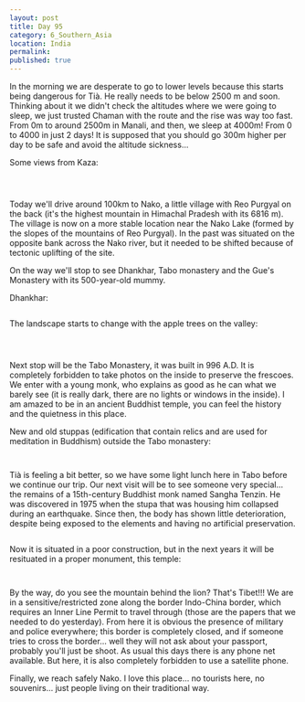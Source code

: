 ```yaml
---
layout: post
title: Day 95
category: 6_Southern_Asia
location: India
permalink: 
published: true
---
```


In the morning we are desperate to go to lower levels because this starts being dangerous for Tià. He really needs to be below 2500 m and soon. Thinking about it we didn't check the altitudes where we were going to sleep, we just trusted Chaman with the route and the rise was way too fast. From 0m to around 2500m in Manali, and then, we sleep at 4000m! From 0 to 4000 in just 2 days! It is supposed that you should go 300m higher per day to be safe and avoid the altitude sickness...

Some views from Kaza:

<p><a
href="https://lh3.googleusercontent.com/RNSRZR3APg9b-NsQWIneMsEFPS-uid3HapLkBlJenkwdLHf0r3W5RXltHkb67XCzKOmrPWm84kgePTfGawJ1IAOQ7g22TlFU2mlCU8Xftf6DsMikFRz5XXwAx9GFlOtscVJ67qNY9UAyEWEXZDu4qUctnaQ5pDV69r-EuBOZTlrpxjAyxvdYpgCJZAItyLt3lq6vJ7Ln-b9vzCB6TAO6zDft5qO4Iy5c2WUoWQgHbfM4gWVW99ToroC8hvfxnV6G9q7hBoCiFSjx0jar0-zMiatFkXFKnaiK3OEyXntiRIjzfJxA0KMZ4BtL-H7mCa08BT_dm_vroGXsaSGPyhRf6-SJimKslYWFNh_H2A8lb9F2DM-HXmvvZomv8QL4HsHc0mXZuFZx-Wome7_TJCOdt_eJq-f2oFeRJV3ot6EnIrZxdHEVmkrlGuQE-SRTb3clbHx4TnOWoRqBe-pomT5h87G19VQNQmZjRCxB11XbbNHtY00DFZkF5RXYQBSOly85ecuxpTBT23sHve329b-pBEP7ez4QPGfxojBNYW7tP47ChYmkspCpyumXzYamj6LPmEem_MkfWj4VjYLciYC5HGF_r2E-OcQiOFX3NwaAyCQLhkPB0R5cf-1CLy3fmhBO7Xtdupfmn8LuISakk-P8_O_ypGPGPvRBix10TOD9lVJQlYCNXcLZhVLDNQ=w669-h502-no"><img 
src="https://lh3.googleusercontent.com/RNSRZR3APg9b-NsQWIneMsEFPS-uid3HapLkBlJenkwdLHf0r3W5RXltHkb67XCzKOmrPWm84kgePTfGawJ1IAOQ7g22TlFU2mlCU8Xftf6DsMikFRz5XXwAx9GFlOtscVJ67qNY9UAyEWEXZDu4qUctnaQ5pDV69r-EuBOZTlrpxjAyxvdYpgCJZAItyLt3lq6vJ7Ln-b9vzCB6TAO6zDft5qO4Iy5c2WUoWQgHbfM4gWVW99ToroC8hvfxnV6G9q7hBoCiFSjx0jar0-zMiatFkXFKnaiK3OEyXntiRIjzfJxA0KMZ4BtL-H7mCa08BT_dm_vroGXsaSGPyhRf6-SJimKslYWFNh_H2A8lb9F2DM-HXmvvZomv8QL4HsHc0mXZuFZx-Wome7_TJCOdt_eJq-f2oFeRJV3ot6EnIrZxdHEVmkrlGuQE-SRTb3clbHx4TnOWoRqBe-pomT5h87G19VQNQmZjRCxB11XbbNHtY00DFZkF5RXYQBSOly85ecuxpTBT23sHve329b-pBEP7ez4QPGfxojBNYW7tP47ChYmkspCpyumXzYamj6LPmEem_MkfWj4VjYLciYC5HGF_r2E-OcQiOFX3NwaAyCQLhkPB0R5cf-1CLy3fmhBO7Xtdupfmn8LuISakk-P8_O_ypGPGPvRBix10TOD9lVJQlYCNXcLZhVLDNQ=w669-h502-no" alt=""></a></p>

<p><a
href="https://lh3.googleusercontent.com/MoFxe0_FIFlEASeI8o3KNoKfCcy4nnis0Q_KV8Qq9Dz8RH6Nu9lLMjedC9NF_BnsTHq42-i3LfTKr3tUrggAHcAbfxHRfra6niAw3aUMPUdALifSMAALHWa4oBfkDPHSWoXf7ArxJl1OeHwpXFxxhnTn9cJBJcBCYFAaDRRTXRowfPWbxB_caweJ4S4OLIuTsgoM9DxTc7N58ws22xHXYtPwpUidgieJcCm3EEDbvbk0Y_ZACAEcc2VdfdANImtMyJVrgHgm_9Eow2A-dI2C2LmJqsbXGqz4LGggKzrhTItcFgmCsr13aXJxrGiTg6-Geq9T7Z4l-Eal8JS_pwpnYoq0eh94TAxS24OoqN9CdO01b0yVGsOWxn8Yhob6XQbh6rPhe9LulnJ0a0nvDftZk87u086__DMBSmmyiVspGQA7L1_G7-Tae9fDyQoaxngjnKvFGbF8x2c8oXZFXNqtXG2V7UD69P7HDpr7V293K4qhKhe1wg7t4H7_pUAaBBJWruu-eOZRJmZoUFDigcoZjCBkLMRXU5lStBPOzMtNaArgveOpyTLNVxMSIQ-1GKIkgf1Ojy7PniuocMi4CJcmdU7nhag41-bKxGTQdF_stYpwgZG31f2LPMimMois7o_S_OnI5sVKKflQXVXHpIRkh4snb8TVq91kPqYBbUrSA_ArNSKNJ1mYi0Nb2w=w669-h502-no"><img 
src="https://lh3.googleusercontent.com/MoFxe0_FIFlEASeI8o3KNoKfCcy4nnis0Q_KV8Qq9Dz8RH6Nu9lLMjedC9NF_BnsTHq42-i3LfTKr3tUrggAHcAbfxHRfra6niAw3aUMPUdALifSMAALHWa4oBfkDPHSWoXf7ArxJl1OeHwpXFxxhnTn9cJBJcBCYFAaDRRTXRowfPWbxB_caweJ4S4OLIuTsgoM9DxTc7N58ws22xHXYtPwpUidgieJcCm3EEDbvbk0Y_ZACAEcc2VdfdANImtMyJVrgHgm_9Eow2A-dI2C2LmJqsbXGqz4LGggKzrhTItcFgmCsr13aXJxrGiTg6-Geq9T7Z4l-Eal8JS_pwpnYoq0eh94TAxS24OoqN9CdO01b0yVGsOWxn8Yhob6XQbh6rPhe9LulnJ0a0nvDftZk87u086__DMBSmmyiVspGQA7L1_G7-Tae9fDyQoaxngjnKvFGbF8x2c8oXZFXNqtXG2V7UD69P7HDpr7V293K4qhKhe1wg7t4H7_pUAaBBJWruu-eOZRJmZoUFDigcoZjCBkLMRXU5lStBPOzMtNaArgveOpyTLNVxMSIQ-1GKIkgf1Ojy7PniuocMi4CJcmdU7nhag41-bKxGTQdF_stYpwgZG31f2LPMimMois7o_S_OnI5sVKKflQXVXHpIRkh4snb8TVq91kPqYBbUrSA_ArNSKNJ1mYi0Nb2w=w669-h502-no" alt=""></a></p>

<p><a
href="https://lh3.googleusercontent.com/0bjEa3MS8oCT4wqlt-fYMCrTg2jpfie49mApHXs6j5SUBlDneGZYHgIEK6rEKs5BsvwhAOzl2_PfgFkkJ2NY-uSYBPf-jXv-FBfgDOp280yWReyzf08WY_knKxU6Q3eXIU8IvtJEHqVkfN1lLit4wXiUq5UtbK8p7knbyuFyj_S3t_66sZTwkVO83faKUvG2hSVCbyy52sbb_WExJibDcOi7mo6l9PiFgeider4CNggfzkn4uGOvDqgkVUINOdTstmq5zxwDwuyv5O2l75DbaTj5KdOo8jCOVcbjP4ha-SFO93f1nvIbFFqhrE0UOwF7BQTke0skBFeYbViYK3mmI1rTNoMptm7721DPdkFJ3daWfGiqwi64c902NJchjJOYoGRqjZtQ4vP-srs4SGdj_nz4XYWkpvLssY1oEk4u_Mn8McKvbfbX-JsZ9l_owYcZspkx0DtU3DlMHNdvH92HX5GAu6u6JryiPrmIwdmJcGiqeXYtvHeHelKMtGu8S9xsNL3nzMorMGg9mSWz_TkVdWeEwqf7-w7PlxFPx8Sr7ceY4ICCm5xwRTZ0t7zHS27RWB7CpEbav9MNtXwYUTW1QT_MqZuKAH7BRsuSx6NRl8A1YVMLiwj5djj5gpWanSI18wkWwR_p7meMWr4DIBGtxXy65SUqnEkfJlBDnt4Yj8zDEdK3fXrIuG67cQ=w825-h627-no"><img 
src="https://lh3.googleusercontent.com/0bjEa3MS8oCT4wqlt-fYMCrTg2jpfie49mApHXs6j5SUBlDneGZYHgIEK6rEKs5BsvwhAOzl2_PfgFkkJ2NY-uSYBPf-jXv-FBfgDOp280yWReyzf08WY_knKxU6Q3eXIU8IvtJEHqVkfN1lLit4wXiUq5UtbK8p7knbyuFyj_S3t_66sZTwkVO83faKUvG2hSVCbyy52sbb_WExJibDcOi7mo6l9PiFgeider4CNggfzkn4uGOvDqgkVUINOdTstmq5zxwDwuyv5O2l75DbaTj5KdOo8jCOVcbjP4ha-SFO93f1nvIbFFqhrE0UOwF7BQTke0skBFeYbViYK3mmI1rTNoMptm7721DPdkFJ3daWfGiqwi64c902NJchjJOYoGRqjZtQ4vP-srs4SGdj_nz4XYWkpvLssY1oEk4u_Mn8McKvbfbX-JsZ9l_owYcZspkx0DtU3DlMHNdvH92HX5GAu6u6JryiPrmIwdmJcGiqeXYtvHeHelKMtGu8S9xsNL3nzMorMGg9mSWz_TkVdWeEwqf7-w7PlxFPx8Sr7ceY4ICCm5xwRTZ0t7zHS27RWB7CpEbav9MNtXwYUTW1QT_MqZuKAH7BRsuSx6NRl8A1YVMLiwj5djj5gpWanSI18wkWwR_p7meMWr4DIBGtxXy65SUqnEkfJlBDnt4Yj8zDEdK3fXrIuG67cQ=w825-h627-no" alt=""></a></p>

Today we'll drive around 100km to Nako, a little village with Reo Purgyal on the back (it's the highest mountain in Himachal Pradesh with its 6816 m). The village is now on a more stable location near the Nako Lake (formed by the slopes of the mountains of Reo Purgyal). In the past was situated on the opposite bank across the Nako river, but it needed to be shifted because of tectonic uplifting of the site.

On the way we'll stop to see Dhankhar, Tabo monastery and the Gue's Monastery with its 500-year-old mummy.

Dhankhar:

<p><a
href="https://lh3.googleusercontent.com/lDO5RnOrEmRC5T5IAo6zjUl0rYUTV1ceFxUjCrD-3F2RzSiBcsbfPDDhIpkz2aXq1Nt3HPEtR47EHDOyginrVurWs7rfz9SXkbOzOdLGOgpDyMU4dmGiBSooB15XlIPJK-AuSXAZn0DDhMHkKjiw2x0Hoxa-7IKT4yh85RBQGlmv1vaXmBWYOOztbOYUXG29k38KUUtEVdKWPpsIaZmIGSjT3RmU_NSFweQiLEeuqbRUEBuAoBCUbWC6Z1dsY9jslAoa7Wrom0_KdzYFoCASaKP_ahKuji_Mq73l5FPUfHYdOvfLVIb9sePwvkbBnoFda9jGiuK4M7gwHNPAl-jcmXrjJFuMc2tGUm0Se9W1Me7zweAG41vMdoxKBt681AMvlfzgGahrPq6bBqSDNqr0yYR5kqTclPNzpTGdCeRECiAuQ4HIjpQijX62YXkuc-1IaQPQNlmQhbIxn0iMaPB5Is9h5Rs0h7kPEx3g9lZOfAErzhH7I6Q1brZeK63kjtsujr4tytZgIKDauPlj60pCYd8W5B-IxLL6kBeQ0YUK7U_JzatI19_gdPQ_Dt5ZDvpJISsG73ERS2pBZPJQmz4g_EHqkGhr6iMvDcSzDJbUTf3Mr-lBafSHvivJS-2ukAVi_rx2vLM6HrxFM_L7BvkZoyl6KwIjysm7Z7kU2kOx1fSQJwaTuDw1D3uSuQ=w836-h627-no"><img 
src="https://lh3.googleusercontent.com/lDO5RnOrEmRC5T5IAo6zjUl0rYUTV1ceFxUjCrD-3F2RzSiBcsbfPDDhIpkz2aXq1Nt3HPEtR47EHDOyginrVurWs7rfz9SXkbOzOdLGOgpDyMU4dmGiBSooB15XlIPJK-AuSXAZn0DDhMHkKjiw2x0Hoxa-7IKT4yh85RBQGlmv1vaXmBWYOOztbOYUXG29k38KUUtEVdKWPpsIaZmIGSjT3RmU_NSFweQiLEeuqbRUEBuAoBCUbWC6Z1dsY9jslAoa7Wrom0_KdzYFoCASaKP_ahKuji_Mq73l5FPUfHYdOvfLVIb9sePwvkbBnoFda9jGiuK4M7gwHNPAl-jcmXrjJFuMc2tGUm0Se9W1Me7zweAG41vMdoxKBt681AMvlfzgGahrPq6bBqSDNqr0yYR5kqTclPNzpTGdCeRECiAuQ4HIjpQijX62YXkuc-1IaQPQNlmQhbIxn0iMaPB5Is9h5Rs0h7kPEx3g9lZOfAErzhH7I6Q1brZeK63kjtsujr4tytZgIKDauPlj60pCYd8W5B-IxLL6kBeQ0YUK7U_JzatI19_gdPQ_Dt5ZDvpJISsG73ERS2pBZPJQmz4g_EHqkGhr6iMvDcSzDJbUTf3Mr-lBafSHvivJS-2ukAVi_rx2vLM6HrxFM_L7BvkZoyl6KwIjysm7Z7kU2kOx1fSQJwaTuDw1D3uSuQ=w836-h627-no" alt=""></a></p>

The landscape starts to change with the apple trees on the valley:

<p><a
href="https://lh3.googleusercontent.com/n9qxEwJXdvP57nTAI5jLB3LyWS_i8ve62_ruFJrLSd1Y193UyQgh0XziziqebJxCVxftw5RSCNn26enCXBl4m8FVix4tV_Qx3UpTfWdxoHnyAcEz6_yJeHaPK0CszjhRcwR5p803rr6xNseD8a4EyJVgDuGmE9HTF3liUTR6AU4Ddpy10WGoa5BOadN4xBOhgbCzxw7NceKaFCtDt1CxPAoSNf1q4BUxovc0JirWotqP2BZjJcq68dCMURiYjnoa7wNuVmC2fPJGah0AfLhtHyBh785d0zG4lGkLWiW0bFVIZQK84UhnwJuyiq0B8_jH3nAZhxRhKeQORfO5OJJAJjGcn1eRTf_OzYFhsLK85p-56kWk5dyk0VLg6xudsERuJkG3vW9_aU453sjJWq7xQFa666hc-2GMvxk05GKvikqDG8zK0asVRFmfBIWblAB2Zo_3IcSDDJKgtGDrDhs00b8quYr7RKew9q37jbhgn2j4rLCMoU8-SAIe1hJdM34Latct3tJ4-m6b5wJd-giRaPqBMHc8jBBoJryMvR66oJmEy8FrJTocbWIuZDcvtneEFIZoB1dq6bGZY-l-5GMD1B6P_BJBKYRpWWGkw3uqf2Hn-D5gMAYZNxs8r2HxjJhI6jQiRsQ8CqZhajQR98a-HFNME_oQ8tfIO-g_5uFfUmBCw0YG20O8rr1EiA=w836-h627-no"><img 
src="https://lh3.googleusercontent.com/n9qxEwJXdvP57nTAI5jLB3LyWS_i8ve62_ruFJrLSd1Y193UyQgh0XziziqebJxCVxftw5RSCNn26enCXBl4m8FVix4tV_Qx3UpTfWdxoHnyAcEz6_yJeHaPK0CszjhRcwR5p803rr6xNseD8a4EyJVgDuGmE9HTF3liUTR6AU4Ddpy10WGoa5BOadN4xBOhgbCzxw7NceKaFCtDt1CxPAoSNf1q4BUxovc0JirWotqP2BZjJcq68dCMURiYjnoa7wNuVmC2fPJGah0AfLhtHyBh785d0zG4lGkLWiW0bFVIZQK84UhnwJuyiq0B8_jH3nAZhxRhKeQORfO5OJJAJjGcn1eRTf_OzYFhsLK85p-56kWk5dyk0VLg6xudsERuJkG3vW9_aU453sjJWq7xQFa666hc-2GMvxk05GKvikqDG8zK0asVRFmfBIWblAB2Zo_3IcSDDJKgtGDrDhs00b8quYr7RKew9q37jbhgn2j4rLCMoU8-SAIe1hJdM34Latct3tJ4-m6b5wJd-giRaPqBMHc8jBBoJryMvR66oJmEy8FrJTocbWIuZDcvtneEFIZoB1dq6bGZY-l-5GMD1B6P_BJBKYRpWWGkw3uqf2Hn-D5gMAYZNxs8r2HxjJhI6jQiRsQ8CqZhajQR98a-HFNME_oQ8tfIO-g_5uFfUmBCw0YG20O8rr1EiA=w836-h627-no" alt=""></a></p>

<p><a
href="https://lh3.googleusercontent.com/qJu9iNuMb9Rx3H0iMFvkr1sdzhYzw4pps7MKcx5zNg7egbiG1UfOObgJxgHqp6OnOpM5wwOH-rg3ekmZBWO_S_KLSzL9CT1rbZJMXAwz7YX-nlpFYA5eGVmxj4aWSYKDKSJvkKLzKmNegtbukw422cFUqx9bgcOYeUfSxcv0j1scsPAC28PHvX6N6q75huGBRvLIdvA2_req0LVWeULG_734gCciutxHqC59cm1nFrXXQQ2evrf4tsEUdBecfX2BYcM_Uwis8nj_aB8GF0LQG4G6zLGr3vCxBtorN_nbkBXvHWKz-3_MH1BvfV7e5JuskAonl_-Zi22FCIkCj0BOJshXToeB66kN9gb6IrrdkhqyZi9QVzN-O64Q5hw3glXMPRKuwahS0OfV7LmeTPuJSrIFAiI0Bxv-6DuPsIQ9Li2CtoANnz6uumHi78UYk2D1VrDiOS7C-kQzlrXhZvb1P-c9JjpTLPw7Tk1niEMZpW9o6mVUf8Tm0KWgyZq42P34M5qBpkhFT2ixybjdFx0E_7FF5NTZhAveBqLXQgzWHBqD1AKTV0h7z8Q0tqelc58LA68_ZknonHimNLV-6bl3wK0rmCS0MZp4wdICk2sty7EnQ9omO5bBPstfPbZ7_WGwN_xt6w-ajoyFduxUcU91wuL5KYGUT1pY-1jLOq9uIh74OgP2DZf_rOmqCg=w669-h502-no"><img 
src="https://lh3.googleusercontent.com/qJu9iNuMb9Rx3H0iMFvkr1sdzhYzw4pps7MKcx5zNg7egbiG1UfOObgJxgHqp6OnOpM5wwOH-rg3ekmZBWO_S_KLSzL9CT1rbZJMXAwz7YX-nlpFYA5eGVmxj4aWSYKDKSJvkKLzKmNegtbukw422cFUqx9bgcOYeUfSxcv0j1scsPAC28PHvX6N6q75huGBRvLIdvA2_req0LVWeULG_734gCciutxHqC59cm1nFrXXQQ2evrf4tsEUdBecfX2BYcM_Uwis8nj_aB8GF0LQG4G6zLGr3vCxBtorN_nbkBXvHWKz-3_MH1BvfV7e5JuskAonl_-Zi22FCIkCj0BOJshXToeB66kN9gb6IrrdkhqyZi9QVzN-O64Q5hw3glXMPRKuwahS0OfV7LmeTPuJSrIFAiI0Bxv-6DuPsIQ9Li2CtoANnz6uumHi78UYk2D1VrDiOS7C-kQzlrXhZvb1P-c9JjpTLPw7Tk1niEMZpW9o6mVUf8Tm0KWgyZq42P34M5qBpkhFT2ixybjdFx0E_7FF5NTZhAveBqLXQgzWHBqD1AKTV0h7z8Q0tqelc58LA68_ZknonHimNLV-6bl3wK0rmCS0MZp4wdICk2sty7EnQ9omO5bBPstfPbZ7_WGwN_xt6w-ajoyFduxUcU91wuL5KYGUT1pY-1jLOq9uIh74OgP2DZf_rOmqCg=w669-h502-no" alt=""></a></p>

<p><a
href="https://lh3.googleusercontent.com/2g795OWi3sP-GwAEHP0NMnmKXTJzP0TZgsnErokm-wBKrlbWZHt8sbSw8YmPUkSQU-SA_4E3_0_2hYt8RtnwzNdbjJFl8ZJdM_Mvzj96uhW2fTsuiKZ4jbn1WNtD4SALsABnMO-un1nhkhBH40X3Mjsvr4yWnWjfAmiXnr3XfZ-mESitasxAV8Bwg8ZRqegW5I61yVRP9F8lADBb_To3uA4x5kTIo1S4kphXAg0Hk_gg5xmjDJTXQKMwgO2Y1jari_5e8FxfWhN9eQt6YhA2qyqfKIAKczWuEbfZkg_knyivmLATeOUsa4xllyryLlcoSMEts9wwLbv8WVF_YeyHsY1aqKhuvD_L6y055D-CcelZjRQlBkH4_5om998OQYLkoRHK_w3CKWT74Fk-ZELYG8ajqNIPrm_prhI3z1ZasRAKGquQO2pCf_nnVOyosc9m6JNlJG9lVQ2coFIRRSY-BAUWudaTLukfxvboipLaP9xCM7scbsASgsvv-V23CwYXZCPRAWbIpzqLa19WvvOtMfwTPpaZbFDiQPQOqWYsh821K0x9jq96LMs1LcDHIiiQA5Hz__1c-p_hp0t8et0LebqyV88mfV2N_32vErLHLqC3oimW54iofuTc8t2PK69QFyjtUX9nMny_5pP30GlFAHE-H1vQLQsKFfdM5n7DtfH2qT2P1JmkMfJbPw=w836-h627-no"><img 
src="https://lh3.googleusercontent.com/2g795OWi3sP-GwAEHP0NMnmKXTJzP0TZgsnErokm-wBKrlbWZHt8sbSw8YmPUkSQU-SA_4E3_0_2hYt8RtnwzNdbjJFl8ZJdM_Mvzj96uhW2fTsuiKZ4jbn1WNtD4SALsABnMO-un1nhkhBH40X3Mjsvr4yWnWjfAmiXnr3XfZ-mESitasxAV8Bwg8ZRqegW5I61yVRP9F8lADBb_To3uA4x5kTIo1S4kphXAg0Hk_gg5xmjDJTXQKMwgO2Y1jari_5e8FxfWhN9eQt6YhA2qyqfKIAKczWuEbfZkg_knyivmLATeOUsa4xllyryLlcoSMEts9wwLbv8WVF_YeyHsY1aqKhuvD_L6y055D-CcelZjRQlBkH4_5om998OQYLkoRHK_w3CKWT74Fk-ZELYG8ajqNIPrm_prhI3z1ZasRAKGquQO2pCf_nnVOyosc9m6JNlJG9lVQ2coFIRRSY-BAUWudaTLukfxvboipLaP9xCM7scbsASgsvv-V23CwYXZCPRAWbIpzqLa19WvvOtMfwTPpaZbFDiQPQOqWYsh821K0x9jq96LMs1LcDHIiiQA5Hz__1c-p_hp0t8et0LebqyV88mfV2N_32vErLHLqC3oimW54iofuTc8t2PK69QFyjtUX9nMny_5pP30GlFAHE-H1vQLQsKFfdM5n7DtfH2qT2P1JmkMfJbPw=w836-h627-no" alt=""></a></p>

Next stop will be the Tabo Monastery, it was built in 996 A.D. It is completely forbidden to take photos on the inside to preserve the frescoes. We enter with a young monk, who explains as good as he can what we barely see (it is really dark, there are no lights or windows in the inside). I am amazed to be in an ancient Buddhist temple, you can feel the history and the quietness in this place.

New and old stuppas (edification that contain relics and are used for meditation in Buddhism) outside the Tabo monastery:

<p><a
href="https://lh3.googleusercontent.com/wh7KwTtkWpLOFmI9f8xQ7BypiHwz1tq8ChKkRxNos6hevjhbMvubHznA_5sga4JCIuJ6Av5eJnX4DsAI16zt6KevOj3iL_Gu67vlrgBsdan1W2nbc0Gs4T2HTBY3nkHC6doNtdY7pJQ947jE2i8Ybn-OulC0PqBqpLrhlEkGNqanXyBO0ZuFNc11MI65nf1yBlZnMd77QAoVTfELIUMgIKsfZGWCO8HZb8k97D_SKpJY8tcDuF_U57sD3ZUwrw-RuV2KgYS6ipEqtlQVS_aK2IyTXUyQ6tr_WqpxY6kTxkzQbHJueKpky23vZTKjQUG2PLaQlFUD8bBLmhHgzZYErbUE13fLsBkSksTwrPfTamuVgb7D87kVnlOKwaZoUidm2o2SzcQ7XfdeihxL18HBxnfUl9Ug4aB6Fr4d5zdNlSonBFwGzqfuLzZRvqY4bddzMACcLjqpwd-YN2nGrXKsS1V5zELxu-LCbvdorbS5O2_Gqoe85oiU1H4f5Piq_xMy2DOqcQgLm_tvZumYWlDJZW-hLB3pzvQq2poLrGAsYSiWeVu4xhrmwt09MX7cZM4IrHWpxOKihCL85P0sqRMmeNrqoWzxFSkWYLa4NfIYYR-W4VB3yhXmB3lApXVgHq0JEsvh5lQP8y_QMZjyyJrizUcRKGomWis1vNmR0iR5rH6zpptGoeDJiSD0ew=w836-h627-no"><img 
src="https://lh3.googleusercontent.com/wh7KwTtkWpLOFmI9f8xQ7BypiHwz1tq8ChKkRxNos6hevjhbMvubHznA_5sga4JCIuJ6Av5eJnX4DsAI16zt6KevOj3iL_Gu67vlrgBsdan1W2nbc0Gs4T2HTBY3nkHC6doNtdY7pJQ947jE2i8Ybn-OulC0PqBqpLrhlEkGNqanXyBO0ZuFNc11MI65nf1yBlZnMd77QAoVTfELIUMgIKsfZGWCO8HZb8k97D_SKpJY8tcDuF_U57sD3ZUwrw-RuV2KgYS6ipEqtlQVS_aK2IyTXUyQ6tr_WqpxY6kTxkzQbHJueKpky23vZTKjQUG2PLaQlFUD8bBLmhHgzZYErbUE13fLsBkSksTwrPfTamuVgb7D87kVnlOKwaZoUidm2o2SzcQ7XfdeihxL18HBxnfUl9Ug4aB6Fr4d5zdNlSonBFwGzqfuLzZRvqY4bddzMACcLjqpwd-YN2nGrXKsS1V5zELxu-LCbvdorbS5O2_Gqoe85oiU1H4f5Piq_xMy2DOqcQgLm_tvZumYWlDJZW-hLB3pzvQq2poLrGAsYSiWeVu4xhrmwt09MX7cZM4IrHWpxOKihCL85P0sqRMmeNrqoWzxFSkWYLa4NfIYYR-W4VB3yhXmB3lApXVgHq0JEsvh5lQP8y_QMZjyyJrizUcRKGomWis1vNmR0iR5rH6zpptGoeDJiSD0ew=w836-h627-no" alt=""></a></p>

<p><a
href="https://lh3.googleusercontent.com/WC1CXKym4S4R-SXtv84A3SvQphqxlsgg36iJlmP6X_vDeXw9thV_em4LfuobROpAlmDYBDg0_LyVrULhrkgpKGOINBwWFAN5UMDBaFv-iQEaXK5Bt9TlWCJvD1iiD_incqvIeGvc9OrNcV_S-jFYCeGdRsR4jHHv1xRe5WMBmamgcOZkejnksMInkABqb6D8FPUx5_I2iFIZa7gOOl9txlgsT_1MOiC8gdg_SeLn2WqTkqLzdHW7QusccX7huB9jDB04zxm37CQMZIVcEoaKBdZ6KfHfxdj6ek6jwYKdCudzBUN0kfCnAae2MatYzFdsv5C3MUzREnXemGupnrR0m5epEc89uP_jysrfuREBVNFfWTmJPMM5rXo9_hGOBS5i3Tf2HyFOhqzaEU_NpkXg_8dO1C8uxyjUAyxbvkcWfdyQUC6qDORc1P0vGtZqnWx4JTZmVIKGaBNT9pvyEhBE8BYdw39PFKORTrI70rEdz6Ujlp3C_BCCIoR50O6QeB85LZ914u4Txmt1VOfXHOOLhf7U5f9cIwyoaLz56h3_6bv8pIXKTO1M5-aueEiIDaxz0y9xeleDfxOWSFlOA5v2IuwLKCPbFmyuwv13UrscfScAdl0THAabFfnIqI4Snb_7MKZTKFv2OKHxXN8WzHlReivylk6wtCknhfbzCgWLEd-YnGVpPAhw35fjcA=w669-h502-no"><img 
src="https://lh3.googleusercontent.com/WC1CXKym4S4R-SXtv84A3SvQphqxlsgg36iJlmP6X_vDeXw9thV_em4LfuobROpAlmDYBDg0_LyVrULhrkgpKGOINBwWFAN5UMDBaFv-iQEaXK5Bt9TlWCJvD1iiD_incqvIeGvc9OrNcV_S-jFYCeGdRsR4jHHv1xRe5WMBmamgcOZkejnksMInkABqb6D8FPUx5_I2iFIZa7gOOl9txlgsT_1MOiC8gdg_SeLn2WqTkqLzdHW7QusccX7huB9jDB04zxm37CQMZIVcEoaKBdZ6KfHfxdj6ek6jwYKdCudzBUN0kfCnAae2MatYzFdsv5C3MUzREnXemGupnrR0m5epEc89uP_jysrfuREBVNFfWTmJPMM5rXo9_hGOBS5i3Tf2HyFOhqzaEU_NpkXg_8dO1C8uxyjUAyxbvkcWfdyQUC6qDORc1P0vGtZqnWx4JTZmVIKGaBNT9pvyEhBE8BYdw39PFKORTrI70rEdz6Ujlp3C_BCCIoR50O6QeB85LZ914u4Txmt1VOfXHOOLhf7U5f9cIwyoaLz56h3_6bv8pIXKTO1M5-aueEiIDaxz0y9xeleDfxOWSFlOA5v2IuwLKCPbFmyuwv13UrscfScAdl0THAabFfnIqI4Snb_7MKZTKFv2OKHxXN8WzHlReivylk6wtCknhfbzCgWLEd-YnGVpPAhw35fjcA=w669-h502-no" alt=""></a></p>

Tià is feeling a bit better, so we have some light lunch here in Tabo before we continue our trip. Our next visit will be to see someone very special... the remains of a 15th-century Buddhist monk named Sangha Tenzin. He was discovered in 1975 when the stupa that was housing him collapsed during an earthquake. Since then, the body has shown little deterioration, despite being exposed to the elements and having no artificial preservation.

<p><a
href="https://lh3.googleusercontent.com/8mp9kugR3sk58DR1MYwCG8NQRu0h0-V6p5c2tSkm_J2kDPpzf0dHkUZKmlUJYvePUsniHn0S7SLuIe-UNjOmtwdA3FpIxNlJT7lPdaU6R99gyaMuboY_fOL5qGP2MDs-xdy5vDGXXLm7BieDkDywbUEMXwr8wJt1c3rz9sPmi6PKvDYPXAx3orCNG-6ty0qK5vUEneW840nf2WGceTTU0I_UPZUusYzyKsCvXRSJzNkGe1gyxOQYlCkLNul57pNul-Ke1kCl-lC-5fXIFmeMCjrFnqm36tsoxGZXtdZeAHJc1rigxTZnTwEA4FdGWuqLwpY8ukuFtdPtc28SiKeSSiZE9Ei_qhpTXpAfbUDpu0EF6jmkO7uGaiDbYbX42lhZUo-OUFCqD7mapOE9Jqyi9d6gfnwec27NywR_l9Q2Hzbh_MoldJ4k45o8PjJC9BvhBySpSUpqUhl-JyI7jaEy1sTxHPvmbWAxQZ8-vFXFvz8DpoUmlk9YbeKNq7xPwCEPkC9HbS9X0aLyKDoDNzOG_u6MOt-L1nQL53qeMDpsRZtj_VhBCl07YrHq0yFWoNxX1rfHF0fPzj-nUmz3xJVb5qowSt5_V6VZo1vNMwwaR3x_nitzxOW-IGOVU5jwk8DVC7pyxDMzgULwphp5E8cLVOZSGfJ8ANWOhJ4hZH_9QOraEYlbo4C4lfYUmQ=w836-h627-no"><img 
src="https://lh3.googleusercontent.com/8mp9kugR3sk58DR1MYwCG8NQRu0h0-V6p5c2tSkm_J2kDPpzf0dHkUZKmlUJYvePUsniHn0S7SLuIe-UNjOmtwdA3FpIxNlJT7lPdaU6R99gyaMuboY_fOL5qGP2MDs-xdy5vDGXXLm7BieDkDywbUEMXwr8wJt1c3rz9sPmi6PKvDYPXAx3orCNG-6ty0qK5vUEneW840nf2WGceTTU0I_UPZUusYzyKsCvXRSJzNkGe1gyxOQYlCkLNul57pNul-Ke1kCl-lC-5fXIFmeMCjrFnqm36tsoxGZXtdZeAHJc1rigxTZnTwEA4FdGWuqLwpY8ukuFtdPtc28SiKeSSiZE9Ei_qhpTXpAfbUDpu0EF6jmkO7uGaiDbYbX42lhZUo-OUFCqD7mapOE9Jqyi9d6gfnwec27NywR_l9Q2Hzbh_MoldJ4k45o8PjJC9BvhBySpSUpqUhl-JyI7jaEy1sTxHPvmbWAxQZ8-vFXFvz8DpoUmlk9YbeKNq7xPwCEPkC9HbS9X0aLyKDoDNzOG_u6MOt-L1nQL53qeMDpsRZtj_VhBCl07YrHq0yFWoNxX1rfHF0fPzj-nUmz3xJVb5qowSt5_V6VZo1vNMwwaR3x_nitzxOW-IGOVU5jwk8DVC7pyxDMzgULwphp5E8cLVOZSGfJ8ANWOhJ4hZH_9QOraEYlbo4C4lfYUmQ=w836-h627-no" alt=""></a></p>

Now it is situated in a poor construction, but in the next years it will be resituated in a proper monument, this temple:

<p><a
href="https://lh3.googleusercontent.com/ylaCl3279w3PQWSzc5CP0XG5VKBoitcKoBGNZ75_5kYZtgK0u-hA7ODWVjljkPBLk10GliE9y3LVuLszy9_P2BkWEldU1tEhUh1TY9rJwJI0ARsePzNF3Uf1ukoiRHPROl_pZNDgEFDvfNOntBcCy_SKoFZea3CBInGV_rW0qZP94IXzh0wvGDn-lt-6XckHhu89ZGe1cD-ruO-ESsTGchTO37mphR3zeHBLtUkGVichJ0O2qiIamk58ImixraIC3eFeVTLGhPynx0GDNZxUS0-hRPBCNcLSlBh7fV8fuLSu66iLAJ5jKHZgOv43Q_UdMu3WfMBFw9an9Bzp7Egct67NeCYCtIJns50Ui-YSmVTnmZggZNiNFVIq50ac-k2c4LdCwZDcaZT-BzF5LKvRpjMxT3HM7QBjH9xiFSaTENgIliyo_Yb_eni2X1uv7Q02RdAjjVpjpC4xINKGWo2qX83t25IPQNyNRHZNGGkRV_iLRAbWlhZKgjLNyPYJ6BvlGsFxCTt6ZFH8cNf3_-JjYt__z0iC1cZIk6GTiNB_tyvTsMm4ZRptQMIp8SbxQehq1NlzCfJGCv_D72ECLSFBb3tlPGUkxYx96tYaQ9dDOHmlp7N9Vy0iEfQudak8Y9sp8LlYhzMpq__RXKWL92atoVyfSii9rN13cVQAFvfRDyBFnJr4n2h67Lb5Kg=w669-h502-no"><img 
src="https://lh3.googleusercontent.com/ylaCl3279w3PQWSzc5CP0XG5VKBoitcKoBGNZ75_5kYZtgK0u-hA7ODWVjljkPBLk10GliE9y3LVuLszy9_P2BkWEldU1tEhUh1TY9rJwJI0ARsePzNF3Uf1ukoiRHPROl_pZNDgEFDvfNOntBcCy_SKoFZea3CBInGV_rW0qZP94IXzh0wvGDn-lt-6XckHhu89ZGe1cD-ruO-ESsTGchTO37mphR3zeHBLtUkGVichJ0O2qiIamk58ImixraIC3eFeVTLGhPynx0GDNZxUS0-hRPBCNcLSlBh7fV8fuLSu66iLAJ5jKHZgOv43Q_UdMu3WfMBFw9an9Bzp7Egct67NeCYCtIJns50Ui-YSmVTnmZggZNiNFVIq50ac-k2c4LdCwZDcaZT-BzF5LKvRpjMxT3HM7QBjH9xiFSaTENgIliyo_Yb_eni2X1uv7Q02RdAjjVpjpC4xINKGWo2qX83t25IPQNyNRHZNGGkRV_iLRAbWlhZKgjLNyPYJ6BvlGsFxCTt6ZFH8cNf3_-JjYt__z0iC1cZIk6GTiNB_tyvTsMm4ZRptQMIp8SbxQehq1NlzCfJGCv_D72ECLSFBb3tlPGUkxYx96tYaQ9dDOHmlp7N9Vy0iEfQudak8Y9sp8LlYhzMpq__RXKWL92atoVyfSii9rN13cVQAFvfRDyBFnJr4n2h67Lb5Kg=w669-h502-no" alt=""></a></p>

<p><a
href="https://lh3.googleusercontent.com/sRsiF516eUwcJli3-vBLSzwcWsiirGm4XYhbpZFGUZHZfmY5GQZZ111BqT8aCChsd2nlV2QxNRzoVgspgjl_5p7uwgb7bFBjZvCJOpzwZyI4Hdfpiq1jwHcHLl9eY1IeZmmLkopZHcjrozt8BJfmRvxBQ1e6OSs_BBl1_lnSNolR1-zcGqLevetFzPFeM10zxuyL6HUz1lk2k1b7HX-6yC5ckMjkT-4PYpj5SGjE7CkHxMQUBZNo7UUAjEIdZNXcQJTDNjz0iucbgVfMJvFlb5ZBrtw0V0h2ggtDdq9fN0qtlKShPTk_ZeDOQJIXVSmu-xLrUEcZLFuqkVUipJzb7Jk-D7fZ7csNJ77AeP3AgRvL1AixnbvmQSHn58pkkGiFzlHp3XrzeHiKJbB0fg9suPhT979wTqxLiuztA0LUsNMH2iD_Kn9Hzucyb2PfyurgOsuEG3Y9NuvSLzoLwXKSb38PagN9bRqtZTUHFJOOXes_zaq6kONYN3u_3itF-lJ7I1nFJFccLkxTTNZHz3aCnLtU6TIT6BoR-o2SP6rmhYQST96rKLLJDlYNyL2xIWMsqv6H_X24WJBl-refI4Nhz5Ibgsejjep9RX3c6lq-btowuvlSVOHLGJ0mb9LjN9SbYtME1Kea4QE5X5Y6ehEaYmR_JaS1o7EtdYDGiNhS84XPBk__r0ZDJud-6A=w836-h627-no"><img 
src="https://lh3.googleusercontent.com/sRsiF516eUwcJli3-vBLSzwcWsiirGm4XYhbpZFGUZHZfmY5GQZZ111BqT8aCChsd2nlV2QxNRzoVgspgjl_5p7uwgb7bFBjZvCJOpzwZyI4Hdfpiq1jwHcHLl9eY1IeZmmLkopZHcjrozt8BJfmRvxBQ1e6OSs_BBl1_lnSNolR1-zcGqLevetFzPFeM10zxuyL6HUz1lk2k1b7HX-6yC5ckMjkT-4PYpj5SGjE7CkHxMQUBZNo7UUAjEIdZNXcQJTDNjz0iucbgVfMJvFlb5ZBrtw0V0h2ggtDdq9fN0qtlKShPTk_ZeDOQJIXVSmu-xLrUEcZLFuqkVUipJzb7Jk-D7fZ7csNJ77AeP3AgRvL1AixnbvmQSHn58pkkGiFzlHp3XrzeHiKJbB0fg9suPhT979wTqxLiuztA0LUsNMH2iD_Kn9Hzucyb2PfyurgOsuEG3Y9NuvSLzoLwXKSb38PagN9bRqtZTUHFJOOXes_zaq6kONYN3u_3itF-lJ7I1nFJFccLkxTTNZHz3aCnLtU6TIT6BoR-o2SP6rmhYQST96rKLLJDlYNyL2xIWMsqv6H_X24WJBl-refI4Nhz5Ibgsejjep9RX3c6lq-btowuvlSVOHLGJ0mb9LjN9SbYtME1Kea4QE5X5Y6ehEaYmR_JaS1o7EtdYDGiNhS84XPBk__r0ZDJud-6A=w836-h627-no" alt=""></a></p>

By the way, do you see the mountain behind the lion? That's Tibet!!! We are in a sensitive/restricted zone along the border Indo-China border, which requires an Inner Line Permit to travel through (those are the papers that we needed to do yesterday). From here it is obvious the presence of military and police everywhere; this border is completely closed, and if someone tries to cross the border... well they will not ask about your passport, probably you'll just be shoot. As usual this days there is any phone net available. But here, it is also completely forbidden to use a satellite phone.

Finally, we reach safely Nako. I love this place... no tourists here, no souvenirs... just people living on their traditional way.

<p><a
href="https://lh3.googleusercontent.com/AgxXXvjGqDabcmG-2pqVrYhtdO76w7-jEVWbjr8u05_42QMC5vM1KFE4-_rFfVxokiyDdCkmrQ-J13G5-61FbhiSyZQ8IpG2r5ovS5N7QTMtwEd1LJiYFk5MWYqhTz9YexLUzcniLFJBoaJLlnvzBcwhNg3LzrTRQiYV4RLs6_jPFePYIkE9OnVuuLX3mAHcatjdaSnSGL2xMHJgD8JHVo6pzWaOUDVjxmoc8oibx4dStA6ObzVOJdnjmxJ2hgrIsnfH3_xgx8mffls2B_gOYzsdrH3z84j4POjc7_X6VBcJLyjOSLDwwQaNUDQQ6wX2Q6pPMz8-yX15cBD6UZfwyW0Y546PbvhwZgZhoHae_e8t5GJPZtX0mCVLBq_pyf8EF2gLmlwglwGtxZTDl6LjtI0C3k0CS82eTv91oaDN-AXEyQyW0nBoN09yCzsZ24iNKKusR5hNda-A_RGt445vSts1O0fwjYfK6iGsgiuAPda0srgfjJX1NaehAsFTaKbtapXGGhC5X5tP2vmyRWqFC5gDy2d8Wl7HUB1TCyrbKuXjOwY-pYSj5WKeqzru5JZjYLHRDbeBxcp49Ge6H9V_66hvzW07ghqGjGH6EM1fEVep6sY4twzgkIsA88pQMErvOJ0WEIeW4Y1-6uzuLWuMtjimDv-DyO5rPGK6sACDkbb9GLNPf6uSwbd0eg=w836-h627-no"><img 
src="https://lh3.googleusercontent.com/AgxXXvjGqDabcmG-2pqVrYhtdO76w7-jEVWbjr8u05_42QMC5vM1KFE4-_rFfVxokiyDdCkmrQ-J13G5-61FbhiSyZQ8IpG2r5ovS5N7QTMtwEd1LJiYFk5MWYqhTz9YexLUzcniLFJBoaJLlnvzBcwhNg3LzrTRQiYV4RLs6_jPFePYIkE9OnVuuLX3mAHcatjdaSnSGL2xMHJgD8JHVo6pzWaOUDVjxmoc8oibx4dStA6ObzVOJdnjmxJ2hgrIsnfH3_xgx8mffls2B_gOYzsdrH3z84j4POjc7_X6VBcJLyjOSLDwwQaNUDQQ6wX2Q6pPMz8-yX15cBD6UZfwyW0Y546PbvhwZgZhoHae_e8t5GJPZtX0mCVLBq_pyf8EF2gLmlwglwGtxZTDl6LjtI0C3k0CS82eTv91oaDN-AXEyQyW0nBoN09yCzsZ24iNKKusR5hNda-A_RGt445vSts1O0fwjYfK6iGsgiuAPda0srgfjJX1NaehAsFTaKbtapXGGhC5X5tP2vmyRWqFC5gDy2d8Wl7HUB1TCyrbKuXjOwY-pYSj5WKeqzru5JZjYLHRDbeBxcp49Ge6H9V_66hvzW07ghqGjGH6EM1fEVep6sY4twzgkIsA88pQMErvOJ0WEIeW4Y1-6uzuLWuMtjimDv-DyO5rPGK6sACDkbb9GLNPf6uSwbd0eg=w836-h627-no" alt=""></a></p>

<p><a
href="https://lh3.googleusercontent.com/ld10yyWxlIB0B7fES6_YtRNcJsU9n_HdYKPaAIG-9XUWGU1uogxKP-aGIIE8agGxjNOhdNM5ETk9vJ7ifXS1LrB9gK3gYSNaxdB0Ew-Xdj6X9pkT3-4EUsyZFT_u87c3gvK8tImtFLEOFqp5XwgjqREpxYVREOTFgBFJCmT6jWT_7Mpr5zg4K3My54vGRWQQE1OLy4WtcN8B8IAF2WJ5z2bBcYzUAIkqUMV27gQzbjaHUSXXJwJZY2y_je3AL0l26q4qawNNhfEZ4g3yLv0z9Mzt_5S1kPWwV39-c8MscAZTJjooXGotw9bjbRfDMjCPuWRpVGt1B6aXJbRNG0pBFLuCPrUdnumRtw8FyRqMh8F7OntjV6hLs6U1VYbr6U53ph6m9zIkNwsIsIlPplXYPDgG-aZZ9KCiR5RQk4jiW62_o6UKJhD2b-C0-a9F7u1ghJQLaAOhBGnE9qI4IlemVQp-E4O1q8u9ubLZYIg0WgYX6KmKmKJ_uFjY5RPn1xgiy7ipsazgrJ2mcUGm7XMll_Z3Bkst3myA5Jw1k89ho--IMMMZvT6EeWaZhlBZ-cYf1g33L5ZC5-M9AHRiiEMbDcNlCLuPDMLx9t5Gxw1yWJqm-va3LYJOGkBFsGTf6dR_hWcq8Xp40TGQnk7Ggqm0zCZ6JgTiTscSiLmdVAj8D8R76K0sVGk5t2n5UA=w836-h627-no"><img 
src="https://lh3.googleusercontent.com/ld10yyWxlIB0B7fES6_YtRNcJsU9n_HdYKPaAIG-9XUWGU1uogxKP-aGIIE8agGxjNOhdNM5ETk9vJ7ifXS1LrB9gK3gYSNaxdB0Ew-Xdj6X9pkT3-4EUsyZFT_u87c3gvK8tImtFLEOFqp5XwgjqREpxYVREOTFgBFJCmT6jWT_7Mpr5zg4K3My54vGRWQQE1OLy4WtcN8B8IAF2WJ5z2bBcYzUAIkqUMV27gQzbjaHUSXXJwJZY2y_je3AL0l26q4qawNNhfEZ4g3yLv0z9Mzt_5S1kPWwV39-c8MscAZTJjooXGotw9bjbRfDMjCPuWRpVGt1B6aXJbRNG0pBFLuCPrUdnumRtw8FyRqMh8F7OntjV6hLs6U1VYbr6U53ph6m9zIkNwsIsIlPplXYPDgG-aZZ9KCiR5RQk4jiW62_o6UKJhD2b-C0-a9F7u1ghJQLaAOhBGnE9qI4IlemVQp-E4O1q8u9ubLZYIg0WgYX6KmKmKJ_uFjY5RPn1xgiy7ipsazgrJ2mcUGm7XMll_Z3Bkst3myA5Jw1k89ho--IMMMZvT6EeWaZhlBZ-cYf1g33L5ZC5-M9AHRiiEMbDcNlCLuPDMLx9t5Gxw1yWJqm-va3LYJOGkBFsGTf6dR_hWcq8Xp40TGQnk7Ggqm0zCZ6JgTiTscSiLmdVAj8D8R76K0sVGk5t2n5UA=w836-h627-no" alt=""></a></p>

<p><a
href="https://lh3.googleusercontent.com/eoLy8UDANG2TN4LrvyPIVXQDixYSvRQvEhcKL2g33-TrkgRl35703_Ao29UTs3k3kBXjPMU--m0bmrd2oOhJGwH2Uji4ppuySy668aebvpnXJstXHQoGv8zsZDxiAfiLY6W_EecfSTRJYtOKoGCcmandtjHzw4xdBd-YGBTvaHID4dKQ2DLH5M7Xv_IAq3lfh4Juu6FmJMg8UchoAeDkLNNdBgMLwb96eK_6UnEvWb2SgPvs3zGIJBaIr_4Oh-oWWGzLyloX4FkXGmuVnjqipv3_iri11E5NVHrUdPSrsb0bPVqRny-zBgCDJNGhLU34-oBb8xniPPQqBJw0cg2Gt2T2TYDOxG-jJZyWhtF2_1-JryBId2z5BW4VoSfKmAQUI6hja9QBtL0ENBNWIvH8bvKXRTspnVMKkaPtLQBMkrSnQhN5JXkRJVxhPZVi5SiWIEj0aYBMZptOjXtI_h-bYoWS4EiOjcb-r1vF1oMY4gHWv88fwcUWjWX0qS5oYnRYLzhOBGadFXg5G8_458u1F9vWyTsRMhLx4c46gXlbKFA6igkx4gbzAd7mJSlFI8XcyEHC4eYkrG3R1Y3SgzqsTN3fIQDC5-5maMir5YbvL15G0H2KuMrnaTi7u2nxv2yo5nUCw1C-ftwg88lUjJtQWcUYOfdPhjV-ILlFswiEvUsiDQo0JwZ6egQtYQ=w836-h627-no"><img 
src="https://lh3.googleusercontent.com/eoLy8UDANG2TN4LrvyPIVXQDixYSvRQvEhcKL2g33-TrkgRl35703_Ao29UTs3k3kBXjPMU--m0bmrd2oOhJGwH2Uji4ppuySy668aebvpnXJstXHQoGv8zsZDxiAfiLY6W_EecfSTRJYtOKoGCcmandtjHzw4xdBd-YGBTvaHID4dKQ2DLH5M7Xv_IAq3lfh4Juu6FmJMg8UchoAeDkLNNdBgMLwb96eK_6UnEvWb2SgPvs3zGIJBaIr_4Oh-oWWGzLyloX4FkXGmuVnjqipv3_iri11E5NVHrUdPSrsb0bPVqRny-zBgCDJNGhLU34-oBb8xniPPQqBJw0cg2Gt2T2TYDOxG-jJZyWhtF2_1-JryBId2z5BW4VoSfKmAQUI6hja9QBtL0ENBNWIvH8bvKXRTspnVMKkaPtLQBMkrSnQhN5JXkRJVxhPZVi5SiWIEj0aYBMZptOjXtI_h-bYoWS4EiOjcb-r1vF1oMY4gHWv88fwcUWjWX0qS5oYnRYLzhOBGadFXg5G8_458u1F9vWyTsRMhLx4c46gXlbKFA6igkx4gbzAd7mJSlFI8XcyEHC4eYkrG3R1Y3SgzqsTN3fIQDC5-5maMir5YbvL15G0H2KuMrnaTi7u2nxv2yo5nUCw1C-ftwg88lUjJtQWcUYOfdPhjV-ILlFswiEvUsiDQo0JwZ6egQtYQ=w836-h627-no" alt=""></a></p>


